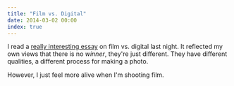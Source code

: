 ```yaml
---
title: "Film vs. Digital"
date: 2014-03-02 00:00
index: true
---
```


I read a [really interesting essay](http://blog.mingthein.com/2014/01/26/film-diaries-choosing-film-or-digital-and-a-little-rationale/) on film vs. digital last night. It reflected my own views that there is no _winner_, they're just different. They have different qualities, a different process for making a photo.

However, I just feel more alive when I'm shooting film.

<!-- more -->
